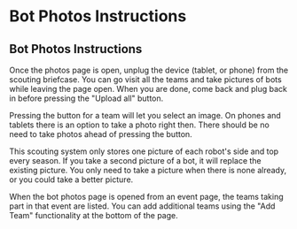 Bot Photos Instructions
========================

## Bot Photos Instructions

Once the photos page is open, unplug the device (tablet, or phone) from the scouting briefcase. You can go visit all the teams and take pictures of bots while leaving the page open. When you are done, come back and plug back in before pressing the "Upload all" button.

Pressing the button for a team will let you select an image.  On phones and tablets there is an option to take a photo right then. There should be no need to take photos ahead of pressing the button.

This scouting system only stores one picture of each robot's side and top every season. If you take a second picture of a bot, it will replace the existing picture. You only need to take a picture when there is none already, or you could take a better picture.

When the bot photos page is opened from an event page, the teams taking part in that event are listed. You can add additional teams using the "Add Team" functionality at the bottom of the page.
